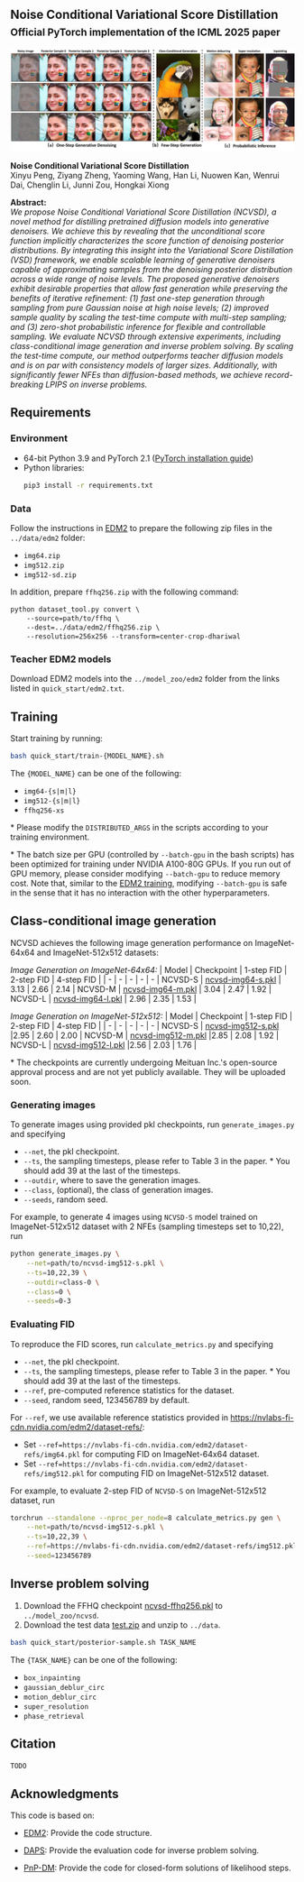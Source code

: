 ## Noise Conditional Variational Score Distillation <br><sub>Official PyTorch implementation of the ICML 2025 paper</sub>

![Overview](assets/overview.jpg "Overview")

**Noise Conditional Variational Score Distillation**  
Xinyu Peng, Ziyang Zheng, Yaoming Wang, Han Li, Nuowen Kan, Wenrui Dai, Chenglin Li, Junni Zou, Hongkai Xiong  

**Abstract:**  
*We propose Noise Conditional Variational Score Distillation (NCVSD), a novel method for distilling pretrained diffusion models into generative denoisers. We achieve this by revealing that the unconditional score function implicitly characterizes the score function of denoising posterior distributions. By integrating this insight into the Variational Score Distillation (VSD) framework, we enable scalable learning of generative denoisers capable of approximating samples from the denoising posterior distribution across a wide range of noise levels. The proposed generative denoisers exhibit desirable properties that allow fast generation while preserving the benefits of iterative refinement: (1) fast one-step generation through sampling from pure Gaussian noise at high noise levels; (2) improved sample quality by scaling the test-time compute with multi-step sampling; and (3) zero-shot probabilistic inference for flexible and controllable sampling. We evaluate NCVSD through extensive experiments, including class-conditional image generation and inverse problem solving. By scaling the test-time compute, our method outperforms teacher diffusion models and is on par with consistency models of larger sizes. Additionally, with significantly fewer NFEs than diffusion-based methods, we achieve record-breaking LPIPS on inverse problems.*

## Requirements

### Environment
- 64-bit Python 3.9 and PyTorch 2.1 ([PyTorch installation guide](https://pytorch.org))
- Python libraries:  
  ```bash
  pip3 install -r requirements.txt
  ```

### Data
Follow the instructions in [EDM2](https://github.com/NVlabs/edm2?tab=readme-ov-file#preparing-datasets) to prepare the following zip files in the `../data/edm2` folder:
- `img64.zip`
- `img512.zip`
- `img512-sd.zip`

In addition, prepare `ffhq256.zip` with the following command:
```
python dataset_tool.py convert \
    --source=path/to/ffhq \
    --dest=../data/edm2/ffhq256.zip \
    --resolution=256x256 --transform=center-crop-dhariwal 
```

### Teacher EDM2 models
Download EDM2 models into the `../model_zoo/edm2` folder from the links listed in `quick_start/edm2.txt`.

## Training

Start training by running:
```bash
bash quick_start/train-{MODEL_NAME}.sh
```

The `{MODEL_NAME}` can be one of the following:
 - `img64-{s|m|l}`     
 - `img512-{s|m|l}`
 - `ffhq256-xs`

\* Please modify the `DISTRIBUTED_ARGS` in the scripts according to your training environment.

\* The batch size per GPU (controlled by `--batch-gpu` in the bash scripts) has been optimized for training under NVIDIA A100-80G GPUs. If you run out of GPU memory, please consider modifying `--batch-gpu` to reduce memory cost. Note that, similar to the [EDM2 training](https://github.com/NVlabs/edm2?tab=readme-ov-file#training-new-models), modifying `--batch-gpu` is safe in the sense that it has no interaction with the other hyperparameters.  

## Class-conditional image generation

NCVSD achieves the following image generation performance on ImageNet-64x64 and ImageNet-512x512 datasets:

*Image Generation on ImageNet-64x64:*
| Model | Checkpoint | 1-step FID | 2-step FID | 4-step FID |
| - | - | - | - | - |
NCVSD-S | [ncvsd-img64-s.pkl]() | 3.13 | 2.66 | 2.14 |
NCVSD-M | [ncvsd-img64-m.pkl]() | 3.04 | 2.47 | 1.92 |
NCVSD-L | [ncvsd-img64-l.pkl]() | 2.96 | 2.35 | 1.53 |

*Image Generation on ImageNet-512x512:*
| Model | Checkpoint | 1-step FID | 2-step FID | 4-step FID |
| - | - | - | - | - |
NCVSD-S | [ncvsd-img512-s.pkl]() |2.95 | 2.60 | 2.00 |
NCVSD-M | [ncvsd-img512-m.pkl]() |2.85 | 2.08 | 1.92 |
NCVSD-L | [ncvsd-img512-l.pkl]() |2.56 | 2.03 | 1.76 |

\* The checkpoints are currently undergoing Meituan Inc.'s open-source approval process and are not yet publicly available. They will be uploaded soon.

### Generating images

To generate images using provided pkl checkpoints, run `generate_images.py` and specifying
- `--net`, the pkl checkpoint.
- `--ts`, the sampling timesteps, please refer to Table 3 in the paper. * You should add 39 at the last of the timesteps. 
- `--outdir`, where to save the generation images.
- `--class`, (optional), the class of generation images.
- `--seeds`, random seed.

For example, to generate 4 images using `NCVSD-S` model trained on ImageNet-512x512 dataset with 2 NFEs (sampling timesteps set to 10,22), run

```bash
python generate_images.py \
    --net=path/to/ncvsd-img512-s.pkl \
    --ts=10,22,39 \
    --outdir=class-0 \
    --class=0 \
    --seeds=0-3
```

### Evaluating FID

To reproduce the FID scores, run `calculate_metrics.py` and specifying
- `--net`, the pkl checkpoint.
- `--ts`, the sampling timesteps, please refer to Table 3 in the paper. * You should add 39 at the last of the timesteps.
- `--ref`, pre-computed reference statistics for the dataset.
- `--seed`, random seed, 123456789 by default.

For `--ref`, we use available reference statistics provided in https://nvlabs-fi-cdn.nvidia.com/edm2/dataset-refs/:
- Set `--ref=https://nvlabs-fi-cdn.nvidia.com/edm2/dataset-refs/img64.pkl` for computing FID on ImageNet-64x64 dataset.
- Set `--ref=https://nvlabs-fi-cdn.nvidia.com/edm2/dataset-refs/img512.pkl` for computing FID on ImageNet-512x512 dataset.

For example, to evaluate 2-step FID of `NCVSD-S` on ImageNet-512x512 dataset, run

```bash
torchrun --standalone --nproc_per_node=8 calculate_metrics.py gen \
    --net=path/to/ncvsd-img512-s.pkl \
    --ts=10,22,39 \
    --ref=https://nvlabs-fi-cdn.nvidia.com/edm2/dataset-refs/img512.pkl \
    --seed=123456789
```

## Inverse problem solving
1. Download the FFHQ checkpoint [ncvsd-ffhq256.pkl](https://huggingface.co/xypeng9903/ncvsd/resolve/main/edm2-ffhq256-xs.pkl?download=true) to `../model_zoo/ncvsd`.
2. Download the test data [test.zip](https://drive.google.com/file/d/1I8at4Y1MPrKV8yPHq_6sn6Et7Elyxavx/view?usp=drive_link) and unzip to `../data`.

```bash
bash quick_start/posterior-sample.sh TASK_NAME
```

The `{TASK_NAME}` can be one of the following:
- `box_inpainting`
- `gaussian_deblur_circ`
- `motion_deblur_circ`
- `super_resolution`
- `phase_retrieval`

## Citation
`TODO`

## Acknowledgments

This code is based on: 

- [EDM2](https://github.com/NVlabs/edm2): Provide the code structure.

- [DAPS](https://github.com/zhangbingliang2019/DAPS): Provide the evaluation code for inverse problem solving.

- [PnP-DM](https://github.com/zihuiwu/PnP-DM-public): Provide the code for closed-form solutions of likelihood steps.


